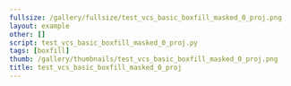 ```yaml
---
fullsize: /gallery/fullsize/test_vcs_basic_boxfill_masked_0_proj.png
layout: example
other: []
script: test_vcs_basic_boxfill_masked_0_proj.py
tags: [boxfill]
thumb: /gallery/thumbnails/test_vcs_basic_boxfill_masked_0_proj.png
title: test_vcs_basic_boxfill_masked_0_proj
---
```

